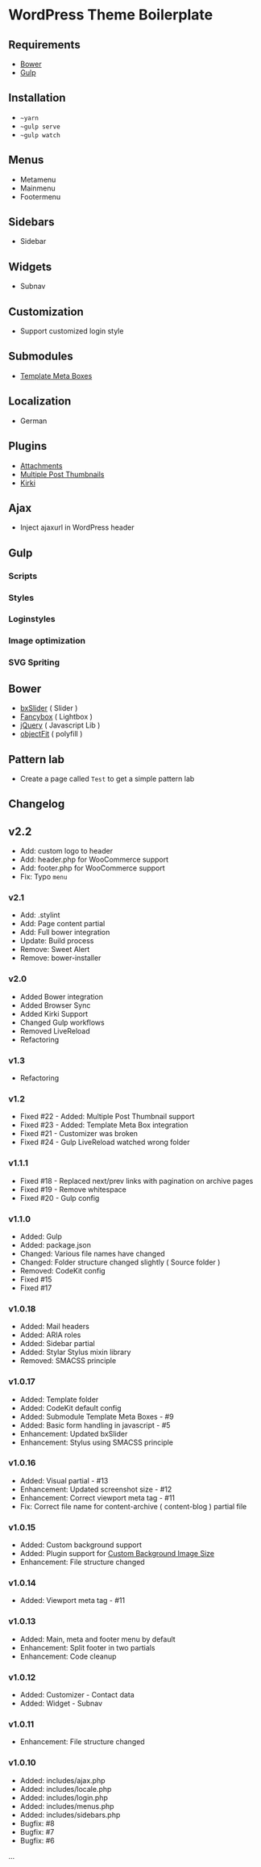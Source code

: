 # WordPress Theme Boilerplate

## Requirements

* [Bower](http://bower.io)
* [Gulp](http://gulpjs.com/)

## Installation

* `~yarn`
* `~gulp serve`
* `~gulp watch`

## Menus

* Metamenu
* Mainmenu
* Footermenu

## Sidebars

* Sidebar

## Widgets

* Subnav

## Customization

* Support customized login style

## Submodules

* [Template Meta Boxes](https://github.com/Horttcore/Template-Meta-Boxes)

## Localization

* German

## Plugins

* [Attachments](http://wordpress.org/plugins/attachments/)
* [Multiple Post Thumbnails](https://wordpress.org/plugins/multiple-post-thumbnails/)
* [Kirki](http://kirki.org/)

## Ajax

* Inject ajaxurl in WordPress header

## Gulp

### Scripts

### Styles

### Loginstyles

### Image optimization

### SVG Spriting

## Bower

* [bxSlider](http://bxslider.com/) ( Slider )
* [Fancybox](http://fancyapps.com/fancybox/) ( Lightbox )
* [jQuery](https://jquery.com/) ( Javascript Lib )
* [objectFit](https://github.com/anselmh/object-fit) ( polyfill )

## Pattern lab

* Create a page called `Test` to get a simple pattern lab

## Changelog

## v2.2

* Add: custom logo to header
* Add: header.php for WooCommerce support
* Add: footer.php for WooCommerce support
* Fix: Typo `menu`

### v2.1

* Add: .stylint
* Add: Page content partial
* Add: Full bower integration
* Update: Build process
* Remove: Sweet Alert
* Remove: bower-installer

### v2.0

* Added Bower integration
* Added Browser Sync
* Added Kirki Support
* Changed Gulp workflows
* Removed LiveReload
* Refactoring

### v1.3

* Refactoring

### v1.2

* Fixed #22 - Added: Multiple Post Thumbnail support
* Fixed #23 - Added: Template Meta Box integration
* Fixed #21 - Customizer was broken
* Fixed #24 - Gulp LiveReload watched wrong folder

### v1.1.1

* Fixed #18 - Replaced next/prev links with pagination on archive pages
* Fixed #19 - Remove whitespace
* Fixed #20 - Gulp config

### v1.1.0

* Added: Gulp
* Added: package.json
* Changed: Various file names have changed
* Changed: Folder structure changed slightly ( Source folder )
* Removed: CodeKit config
* Fixed #15
* Fixed #17

### v1.0.18

* Added: Mail headers
* Added: ARIA roles
* Added: Sidebar partial
* Added: Stylar Stylus mixin library
* Removed: SMACSS principle

### v1.0.17

* Added: Template folder
* Added: CodeKit default config
* Added: Submodule Template Meta Boxes - #9
* Added: Basic form handling in javascript - #5
* Enhancement: Updated bxSlider
* Enhancement: Stylus using SMACSS principle

### v1.0.16

* Added: Visual partial - #13
* Enhancement: Updated screenshot size - #12
* Enhancement: Correct viewport meta tag - #11
* Fix: Correct file name for content-archive ( content-blog ) partial file

### v1.0.15

* Added: Custom background support
* Added: Plugin support for [Custom Background Image Size](https://github.com/Horttcore/Custom-Background-Image-Size)
* Enhancement: File structure changed

### v1.0.14

* Added: Viewport meta tag - #11

### v1.0.13

* Added: Main, meta and footer menu by default
* Enhancement: Split footer in two partials
* Enhancement: Code cleanup

### v1.0.12

* Added: Customizer - Contact data
* Added: Widget - Subnav

### v1.0.11

* Enhancement: File structure changed

### v1.0.10

* Added: includes/ajax.php
* Added: includes/locale.php
* Added: includes/login.php
* Added: includes/menus.php
* Added: includes/sidebars.php
* Bugfix: #8
* Bugfix: #7
* Bugfix: #6

…

